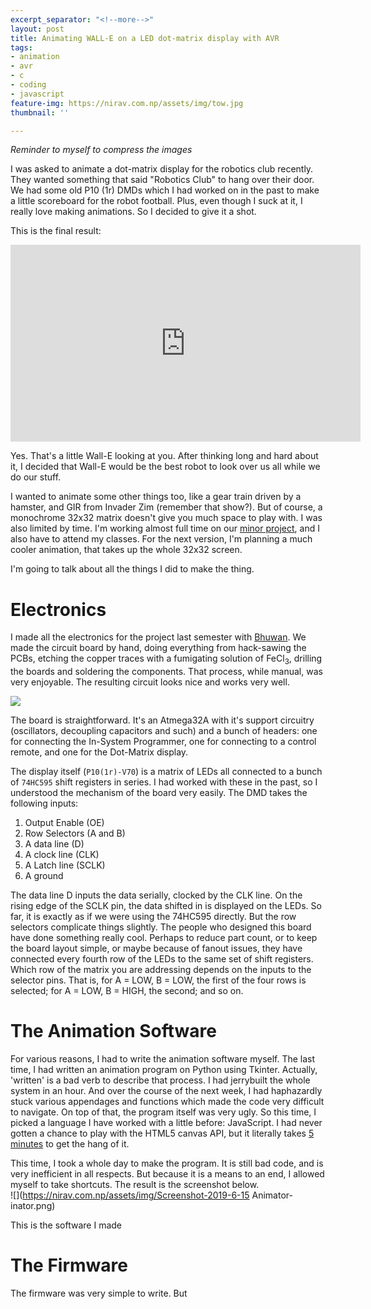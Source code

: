 ```yaml
---
excerpt_separator: "<!--more-->"
layout: post
title: Animating WALL-E on a LED dot-matrix display with AVR
tags:
- animation
- avr
- c
- coding
- javascript
feature-img: https://nirav.com.np/assets/img/tow.jpg
thumbnail: ''

---
```

_Reminder to myself to compress the images_

I was asked to animate a dot-matrix display for the robotics club recently. They wanted something that said "Robotics Club" to hang over their door. We had some old P10 (1r) DMDs which I had worked on in the past to make a little scoreboard for the robot football. Plus, even though I suck at it, I really love making animations. So I decided to give it a shot.

<!--more-->

This is the final result:

<iframe width="560" height="315" src="https://www.youtube-nocookie.com/embed/zjk1e-JFNFA" frameborder="0" allow="accelerometer; autoplay; encrypted-media; gyroscope; picture-in-picture" allowfullscreen></iframe>

Yes. That's a little Wall-E looking at you. After thinking long and hard about it, I decided that Wall-E would be the best robot to look over us all while we do our stuff.

I wanted to animate some other things too, like a gear train driven by a hamster, and GIR from Invader Zim (remember that show?). But of course, a monochrome 32x32 matrix doesn't give you much space to play with. I was also limited by time. I'm working almost full time on our [minor project](), and I also have to attend my classes. For the next version, I'm planning a much cooler animation, that takes up the whole 32x32 screen.

I'm going to talk about all the things I did to make the thing.

# Electronics

I made all the electronics for the project last semester with [Bhuwan](https://bhuwanadhikari.com.np/). We made the circuit board by hand, doing everything from hack-sawing the PCBs, etching the copper traces with a fumigating solution of FeCl<sub>3</sub>, drilling the boards and soldering the components. That process, while manual, was very enjoyable. The resulting circuit looks nice and works very well.

![](https://nirav.com.np/assets/img/one.jpg)

The board is straightforward. It's an Atmega32A with it's support circuitry (oscillators, decoupling capacitors and such) and a bunch of headers: one for connecting the In-System Programmer, one for connecting to a control remote, and one for the Dot-Matrix display.

The display itself (`P10(1r)-V70`) is a matrix of LEDs all connected to a bunch of `74HC595` shift registers in series. I had worked with these in the past, so I understood the mechanism of the board very easily. The DMD takes the following inputs:

1. Output Enable (OE)
2. Row Selectors (A and B)
3. A data line (D)
4. A clock line (CLK)
5. A Latch line (SCLK)
6. A ground

The data line D inputs the data serially, clocked by the CLK line. On the rising edge of the SCLK pin, the data shifted in is displayed on the LEDs. So far, it is exactly as if we were using the 74HC595 directly. But the row selectors complicate things slightly. The people who designed this board have done something really cool. Perhaps to reduce part count, or to keep the board layout simple, or maybe because of fanout issues, they have connected every fourth row of the LEDs to the same set of shift registers. Which row of the matrix you are addressing depends on the inputs to the selector pins. That is, for A = LOW, B = LOW, the first of the four rows is selected; for A = LOW, B = HIGH, the second; and so on.

# The Animation Software

For various reasons, I had to write the animation software myself. The last time, I had written an animation program on Python using Tkinter. Actually, 'written' is a bad verb to describe that process. I had jerrybuilt the whole system in an hour. And over the course of the next week, I had haphazardly stuck various appendages and functions which made the code very difficult to navigate. On top of that, the program itself was very ugly. So this time, I picked a language I have worked with a little before: JavaScript. I had never gotten a chance to play with the HTML5 canvas API, but it literally takes [5 minutes]() to get the hang of it. 

This time, I took a whole day to make the program. It is still bad code, and is very inefficient in all respects. But because it is a means to an end, I allowed myself to take shortcuts. The result is the screenshot below.  
![](https://nirav.com.np/assets/img/Screenshot-2019-6-15 Animator-inator.png)

This is the software I made

# The Firmware

The firmware was very simple to write. But 